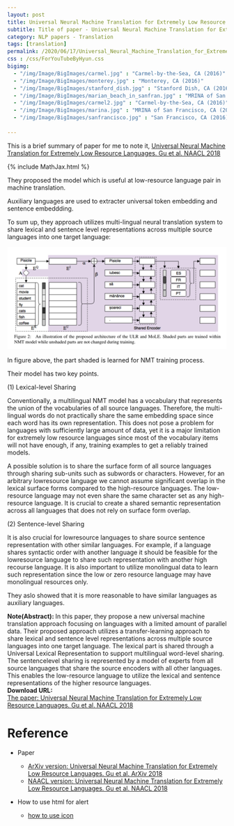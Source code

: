 ```yaml
---
layout: post
title: Universal Neural Machine Translation for Extremely Low Resource Languages.  Gu et al. NAACL. 2018.
subtitle: Title of paper - Universal Neural Machine Translation for Extremely Low Resource Languages.  Gu et al. NAACL. 2018.
category: NLP papers - Translation
tags: [translation]
permalink: /2020/06/17/Universal_Neural_Machine_Translation_for_Extremely_Low_Resource_Languages/
css : /css/ForYouTubeByHyun.css
bigimg: 
  - "/img/Image/BigImages/carmel.jpg" : "Carmel-by-the-Sea, CA (2016)"
  - "/img/Image/BigImages/monterey.jpg" : "Monterey, CA (2016)"
  - "/img/Image/BigImages/stanford_dish.jpg" : "Stanford Dish, CA (2016)"
  - "/img/Image/BigImages/marian_beach_in_sanfran.jpg" : "MRINA of San Francisco, CA (2016)"
  - "/img/Image/BigImages/carmel2.jpg" : "Carmel-by-the-Sea, CA (2016)"
  - "/img/Image/BigImages/marina.jpg" : "MRINA of San Francisco, CA (2016)"
  - "/img/Image/BigImages/sanfrancisco.jpg" : "San Francisco, CA (2016)"
  
---
```


This is a brief summary of paper for me to note it, [Universal Neural Machine Translation for Extremely Low Resource Languages. Gu et al. NAACL 2018](https://www.aclweb.org/anthology/N18-1032/)

{% include MathJax.html %}


They proposed the model which is useful at low-resource language pair in machine translation.

Auxiliary languages are used to extracter universal token embedding and sentence embeddding.

To sum up, they approach utilizes multi-lingual neural translation system to share lexical and sentence level representations across multiple source languages into one target language:

![Gu et al. NAACL 2018](/img/Image/NaturalLanguageProcessing/NLPLabs/Paper_Investigation/Translation/2020-06-17-Universal_Neural_Machine_Translation_for_Extremely_Low_Resource_Languages/ULR_and_MoLE_architecture.PNG)

In figure above, the part shaded is learned for NMT training process. 

Their model has two key points.

(1) Lexical-level Sharing 

Conventionally, a multilingual NMT model has a vocabulary that represents the union of the vocabularies of all source languages. Therefore, the multi-lingual words do not practically share the same embedding space since each word has its own representation. This does not pose a problem for languages with sufficiently large amount of data, yet it is a major limitation for extremely low resource languages since most of the vocabulary items will not have enough, if any, training examples to get a reliably trained models.

A possible solution is to share the surface form of all source languages through sharing sub-units such as subwords or characters.  However, for an arbitrary lowresource language we cannot assume significant overlap in the lexical surface forms compared to the high-resource languages. The low-resource language may not even share the same character set as any high-resource language. It is crucial to create a shared semantic representation across all languages that does not rely on surface form overlap.

(2) Sentence-level Sharing

It is also crucial for lowresource languages to share source sentence representation with other similar languages. For example, if a language shares syntactic order with another language it should be feasible for the lowresource language to share such representation with another high recourse language. It is also important to utilize monolingual data to learn such representation since the low or zero resource language may have monolingual resources only.

They aslo showed that it is more reasonable to have similar languages as auxiliary languages. 

<div class="alert alert-info" role="alert"><i class="fa fa-info-circle"></i> <b>Note(Abstract): </b>
In this paper, they propose a new universal machine translation approach focusing on languages with a limited amount of parallel data. Their proposed approach utilizes a transfer-learning approach to share lexical and sentence level representations across multiple source languages into one target language. The lexical part is shared through a Universal Lexical Representation to support multilingual word-level sharing. The sentencelevel sharing is represented by a model of experts from all source languages that share the source encoders with all other languages. This enables the low-resource language to utilize the lexical and sentence representations of the higher resource languages.
</div>
    
<div class="alert alert-success" role="alert"><i class="fa fa-paperclip fa-lg"></i> <b>Download URL: </b><br>
  <a href="https://www.aclweb.org/anthology/N18-1032/">The paper: Universal Neural Machine Translation for Extremely Low Resource Languages. Gu et al. NAACL 2018</a>
</div>

# Reference 

- Paper 
  - [ArXiv version: Universal Neural Machine Translation for Extremely Low Resource Languages. Gu et al. ArXiv 2018](https://arxiv.org/abs/1802.05368)
  - [NAACL version: Universal Neural Machine Translation for Extremely Low Resource Languages. Gu et al. NAACL 2018](https://www.aclweb.org/anthology/N18-1032/)
  
 
- How to use html for alert
  - [how to use icon](http://idratherbewriting.com/documentation-theme-jekyll/mydoc_icons.html)
